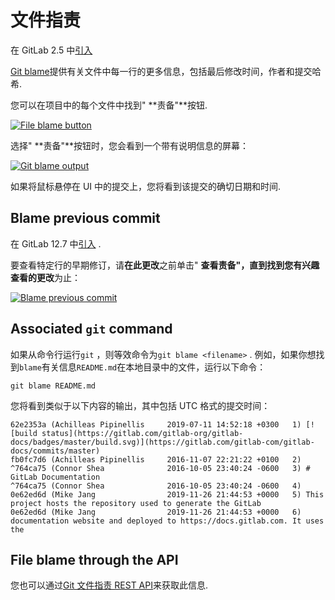 # 文件指责[](#文件指责 "Permalink")

在 GitLab 2.5 中[引入](https://git.sphere.ly/staff/publicgitlab/commit/39c657930625ddc3ac8a921f01ffc83acadce68f)

[Git blame](https://git-scm.com/docs/git-blame)提供有关文件中每一行的更多信息，包括最后修改时间，作者和提交哈希.

您可以在项目中的每个文件中找到" **责备"**按钮.

[![File blame button](img/1427a32ce32914c8100f7563817e3d64.png "Blame button")](img/file_blame_button_v12_6.png)

选择" **责备"**按钮时，您会看到一个带有说明信息的屏幕：

[![Git blame output](img/4a7c845c8d7b28d90af5923b08fb1e1d.png "Blame button output")](img/file_blame_output_v12_6.png)

如果将鼠标悬停在 UI 中的提交上，您将看到该提交的确切日期和时间.

## Blame previous commit[](#blame-previous-commit "Permalink")

在 GitLab 12.7 中[引入](https://gitlab.com/gitlab-org/gitlab/-/issues/19299) .

要查看特定行的早期修订，请**在此更改**之前单击" **查看责备"，**直到找到您有兴趣查看的**更改**为止：

[![Blame previous commit](img/dc12d72310a7e06d2981fd6774b0903d.png "Blame previous commit")](img/file_blame_previous_commit_v12_7.png)

## Associated `git` command[](#associated-git-command "Permalink")

如果从命令行运行`git` ，则等效命令为`git blame <filename>` . 例如，如果你想找到`blame`有关信息`README.md`在本地目录中的文件，运行以下命令：

```
git blame README.md 
```

您将看到类似于以下内容的输出，其中包括 UTC 格式的提交时间：

```
62e2353a (Achilleas Pipinellis     2019-07-11 14:52:18 +0300   1) [![build status](https://gitlab.com/gitlab-org/gitlab-docs/badges/master/build.svg)](https://gitlab.com/gitlab-com/gitlab-docs/commits/master)
fb0fc7d6 (Achilleas Pipinellis     2016-11-07 22:21:22 +0100   2)
^764ca75 (Connor Shea              2016-10-05 23:40:24 -0600   3) # GitLab Documentation
^764ca75 (Connor Shea              2016-10-05 23:40:24 -0600   4)
0e62ed6d (Mike Jang                2019-11-26 21:44:53 +0000   5) This project hosts the repository used to generate the GitLab
0e62ed6d (Mike Jang                2019-11-26 21:44:53 +0000   6) documentation website and deployed to https://docs.gitlab.com. It uses the 
```

## File blame through the API[](#file-blame-through-the-api "Permalink")

您也可以通过[Git 文件指责 REST API](../../../api/repository_files.html#get-file-blame-from-repository)来获取此信息.
